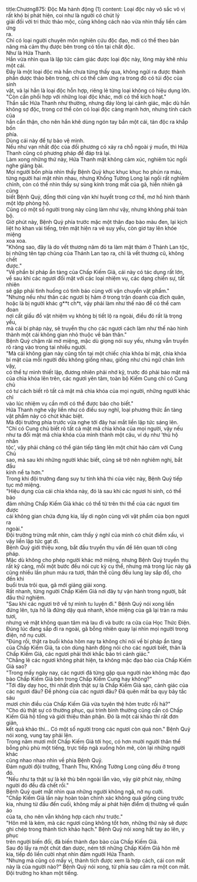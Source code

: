 title:Chương875: Độc Ma hành động (1)
content:
Loại độc này vô sắc vô vị rất khó bị phát hiện, coi như là người có chút lý<br>giải đối với tri thức thảo mộc, cũng không cách nào vừa nhìn thấy liền cảm ứng<br>ra.<br>Chỉ có loại người chuyên môn nghiên cứu độc đạo, mới có thể theo bản<br>năng mà cảm thụ được bên trong có tồn tại chất độc.<br>Như là Hứa Thanh.<br>Hắn vừa nhìn qua là lập tức cảm giác được loại độc này, lông mày khẽ nhíu<br>một cái.<br>Đây là một loại độc mà hắn chưa từng thấy qua, không ngửi ra được thành<br>phần dược thảo bên trong, chỉ có thể cảm ứng ra trong đó có túi độc của sinh<br>vật, vả lại hẳn là loại độc hỗn hợp, riêng lẻ từng loại không có hiệu dụng lớn.<br>"Còn cần phối hợp với những loại độc khác, mới có thể kích hoạt."<br>Thần sắc Hứa Thanh như thường, nhưng đáy lòng lại cảnh giác, mặc dù hắn<br>không sợ độc, trong cơ thể còn có loại độc càng mạnh hơn, nhưng tính cách của<br>hắn cẩn thận, cho nên hắn khẽ dùng ngón tay bắn một cái, tản độc ra khắp bốn<br>phía.<br>Dùng cái này để tự bảo vệ mình.<br>Nếu như vạn nhất độc của đối phương có xảy ra chỗ ngoài ý muốn, thì Hứa<br>Thanh cũng có phương pháp để đáp trả lại.<br>Làm xong những thứ này, Hứa Thanh mặt không cảm xúc, nghiêm túc ngồi<br>nghe giảng bài.<br>Mọi người bốn phía nhìn thấy Bệnh Quỷ khục khục khục ho phún ra máu,<br>từng người hai mặt nhìn nhau, nhưng Khổng Tường Long lại ngồi rất nghiêm<br>chỉnh, còn có thể nhìn thấy sự sùng kính trong mắt của gã, hiển nhiên gã cũng<br>biết Bệnh Quỷ, đồng thời cũng vận khí huyết trong cơ thể, mơ hồ hình thành<br>một lớp phòng hộ.<br>Cũng có một số người trong này cũng làm như vậy, nhưng không phải toàn<br>bộ.<br>Giờ phút này, Bệnh Quỷ phía trước mặc một thân đạo bào màu đen, lại kịch<br>liệt ho khan vài tiếng, trên mặt hiện ra vẻ suy yếu, còn giơ tay lên khóe miệng<br>xoa xoa.<br>"Không sao, đây là do vết thương năm đó ta làm mật thám ở Thánh Lan tộc,<br>bị những tên tạp chủng của Thánh Lan tạo ra, chỉ là vết thương cũ, không chết<br>được."<br>"Về phần bí pháp ẩn tàng của Chấp Kiếm Giả, cái này có tác dụng rất lớn,<br>về sau khi các ngươi đối mặt với các loại nhiệm vụ, các dạng chiến sự, tất nhiên<br>sẽ gặp phải tình huống có tình báo cùng với vận chuyển vật phẩm."<br>"Nhưng nếu như thân các ngươi bị hãm ở trong trận doanh của địch quân,<br>hoặc là bị người khác g**t ch*t, vậy phải làm như thế nào để có thể cam đoan<br>nơi cất giấu đồ vật nhiệm vụ không bị tiết lộ ra ngoài, điều đó rất là trọng yếu,<br>mà cái bí pháp này, sẽ truyền thụ cho các ngươi cách làm như thế nào hình<br>thành một cái không gian nhỏ thuộc về bản thân."<br>Bệnh Quỷ chậm rãi mở miệng, mặc dù giọng nói suy yếu, nhưng vẫn truyền<br>rõ ràng vào trong tai nhiều người.<br>"Mà cái không gian này cũng tồn tại một chiếc chìa khóa bí mật, chìa khóa<br>bí mật của mỗi người đều không giống nhau, giống như chú ngữ chân linh vậy,<br>có thể tự mình thiết lập, đương nhiên phải nhớ kỹ, trước đó phải báo mật mã<br>của chìa khóa lên trên, các ngươi yên tâm, toàn bộ Kiếm Cung chỉ có Cung chủ<br>có tư cách biết rõ tất cả mật mã chìa khóa của mọi người, những người khác chỉ<br>vào lúc nhiệm vụ cần mới có thể được báo cho biết."<br>Hứa Thanh nghe vậy liền như có điều suy nghĩ, loại phương thức ẩn tàng<br>vật phẩm này có chút khác biệt.<br>Mà đội trưởng phía trước vừa nghe tới đây hai mắt liền lập tức sáng lên.<br>"Chỉ có Cung chủ biết rõ tất cả mật mã chìa khóa của mọi người, vậy nếu<br>như ta đổi mật mã chìa khóa của mình thành một câu, ví dụ như ‘thủ hộ nhân<br>tộc’, vậy phải chăng có thể gián tiếp tăng lên một chút hảo cảm với Cung Chủ<br>sao, mà sau khi những người khác biết, cũng sẽ trở nên nghiêm nghị, bắt đầu<br>kính nể ta hơn."<br>Trong khi đội trưởng đang suy tư tính khả thi của việc này, Bệnh Quỷ tiếp<br>tục mở miệng.<br>"Hiệu dụng của cái chìa khóa này, đó là sau khi các ngươi hi sinh, có thể bảo<br>đảm những Chấp Kiếm Giả khác có thể từ trên thi thể của các ngươi tìm được<br>cái không gian chứa đựng kia, lấy di ngôn cùng với vật phẩm của bọn ngươi ra<br>ngoài."<br>Đội trưởng trừng mắt nhìn, cảm thấy ý nghĩ của mình có chút điềm xấu, vì<br>vậy liền lập tức gạt đi.<br>Bệnh Quỷ giới thiệu xong, bắt đầu truyền thụ vấn đề liên quan tới công<br>pháp.<br>Mặc dù không cho phép người khác mở miệng, nhưng Bệnh Quỷ truyền thụ<br>rất kỹ càng, mỗi một bước đều nói cực kỳ cụ thể, nhưng mà trong lúc này gã<br>cũng nhiều lần phun máu ra tươi, thân thể cũng đều lung lay sắp đổ, cho đến khi<br>buổi trưa trôi qua, gã mới giảng giải xong.<br>Rất nhanh, từng người Chấp Kiếm Giả nơi đây tự vận hành trong người, bắt<br>đầu thử nghiệm.<br>"Sau khi các ngươi trở về tự mình tu luyện đi." Bệnh Quỷ nói xong liền<br>đứng lên, tựa hồ là đứng dậy quá nhanh, khóe miệng của gã lại tràn ra máu tươi,<br>nhưng vẻ mặt không quan tâm mà lau đi và bước ra cửa của Học Thức Điện.<br>Đúng lúc đang sắp đi ra ngoài, gã bỗng nhiên quay lại nhìn mọi người trong<br>điện, nở nụ cười.<br>"Đúng rồi, thật ra buổi khóa hôm nay ta không chỉ nói về bí pháp ẩn tàng<br>của Chấp Kiếm Giả, ta còn dùng hành động nói cho các ngươi biết, thân là<br>Chấp Kiếm Giả, các ngươi phải thời khắc bảo trì cảnh giác."<br>"Chẳng lẽ các ngươi không phát hiện, ta không mặc đạo bào của Chấp Kiếm<br>Giả sao?<br>"Trong mấy ngày nay, các ngươi đã từng gặp qua người nào không mặc đạo<br>bào Chấp Kiếm Giả bên trong Chấp Kiếm Cung hay không?"<br>"Tới đây dạy học, thì nhất định thật sự là Chấp Kiếm Giả sao, cảnh giác của<br>các ngươi đâu? Đề phòng của các ngươi đâu? Đã quên mất ba quy bảy tắc sáu<br>mươi chín điều của Chấp Kiếm Giả vừa tuyên thệ hôm trước rồi hả?"<br>"Cho dù thật sự có thường phục, qui trình bình thường cũng cần có Chấp<br>Kiếm Giả hộ tống và giới thiệu thân phận. Đó là một cái khảo thí rất đơn giản,<br>kết quả khảo thí... Có một số người trong các ngươi còn quá non." Bệnh Quỷ<br>nói xong, vung tay phải lên.<br>Trong năm mươi mốt Chấp Kiếm Giả tới học, có hơn mười người thân thể<br>bỗng phù phù một tiếng, trực tiếp ngã xuống hôn mê, còn lại những người khác<br>cũng nhao nhao nhìn về phía Bệnh Quỷ.<br>Đám người đội trưởng, Thanh Thu, Khổng Tường Long cũng đều ở trong<br>đó.<br>"Nếu như ta thật sự là kẻ thù bên ngoài lẫn vào, vậy giờ phút này, những<br>người đó đều đã chết rồi."<br>Bệnh Quỷ quét mắt nhìn qua những người không ngã, nở nụ cười.<br>"Chấp Kiếm Giả lần này hoàn toàn chính xác không quá giống cùng trước<br>kia, nhưng từ đầu đến cuối, không mấy ai phát hiện điểm dị thường về quần áo<br>của ta, cho nên vẫn không hợp cách như trước."<br>"Hôn mê là kém, mà các ngươi cũng không tốt hơn, những thứ này sẽ được<br>ghi chép trong thành tích khảo hạch." Bệnh Quỷ nói xong hất tay áo lên, y phục<br>trên người biến đổi, đã biến thành đạo bào của Chấp Kiếm Giả.<br>Sau đó lấy ra một chút đan dược, ném tới những Chấp Kiếm Giả hôn mê<br>kia, tiếp đó liền cười nhạt nhìn đám người Hứa Thanh.<br>"Nhưng mà cũng có mấy vị, thành tích được xem là hợp cách, cái con mắt<br>này là của người nào?" Bệnh Quỷ nói xong, từ phía sau cầm ra một con mắt.<br>Đội trưởng ho khan một tiếng.